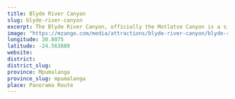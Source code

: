 ```yaml
---
title: Blyde River Canyon
slug: blyde-river-canyon
excerpt: The Blyde River Canyon, officially the Motlatse Canyon is a significant natural feature of South Africa, located in Mpumalanga, and forming the northern part of the Drakensberg escarpment. Located in the Blyde River Canyon Nature Reserve, it is 25 kilometres in length and is, on average, around 750 metres deep.
image: "https://mzango.com/media/attractions/blyde-river-canyon/blyde-river-canyon.jpg"
longitude: 30.8075
latitude: -24.563889
website: 
district: 
district_slug: 
province: Mpumalanga
province_slug: mpumalanga
place: Panorama Route
---
```

